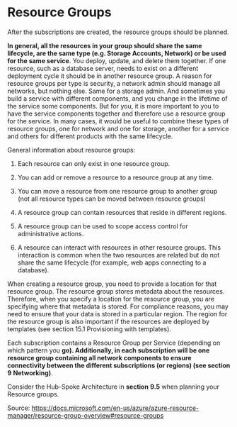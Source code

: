 # Resource Groups

After the subscriptions are created, the resource groups should be planned.

**In general, all the resources in your group should share the same lifecycle, are the same type (e.g. Storage Accounts, Network) or be used for the same service**. You deploy, update, and delete them together. If one resource, such as a database server, needs to exist on a different deployment cycle it should be in another resource group. A reason for resource groups per type is security, a network admin should manage all networks, but nothing else. Same for a storage admin. And sometimes you build a service with different components, and you change in the lifetime of the service some components. But for you, it is more important to you to have the service components together and therefore use a resource group for the service.
In many cases, it would be useful to combine these types of resource groups, one for network and one for storage, another for a service and others for different products with the same lifecycle.

General information about resource groups:

1.  Each resource can only exist in one resource group.

2.  You can add or remove a resource to a resource group at any time.

3.  You can move a resource from one resource group to another group (not all resource types can be moved between resource groups)

4.  A resource group can contain resources that reside in different regions.

5.  A resource group can be used to scope access control for administrative actions.

6.  A resource can interact with resources in other resource groups. This interaction is common when the two resources are related but do not share the same lifecycle (for example, web apps connecting to a database).

When creating a resource group, you need to provide a location for that resource group. The resource group stores metadata about the resources. Therefore, when you specify a location for the resource group, you are specifying where that metadata is stored. For compliance reasons, you may need to ensure that your data is stored in a particular region. The region for the resource group is also important if the resources are deployed by templates (see section 15.1 Provisioning with templates).

Each subscription contains a Resource Group per Service (depending on which pattern you **go). Additionally, in each subscription will be one resource group containing all network components to ensure connectivity between the different subscriptions (or regions) (see section** **9** **Networking)**.

Consider the Hub-Spoke Architecture in **section** **9.5** when planning your Resource groups.

Source: <https://docs.microsoft.com/en-us/azure/azure-resource-manager/resource-group-overview#resource-groups>
